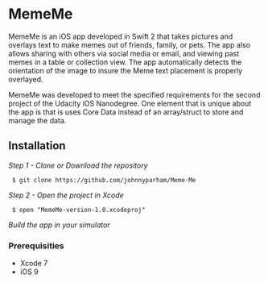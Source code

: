 # MemeMe

MemeMe is an iOS app developed in Swift 2 that takes pictures and overlays text to make memes out of friends, family, or pets.  The app also allows sharing with others via social media or email, and viewing past memes in a table or collection view.  The app automatically detects the orientation of the image to insure the Meme text placement is properly overlayed.

MemeMe was developed to meet the specified requirements for the second project of the Udacity iOS Nanodegree.  One element that is unique about the app is that is uses Core Data instead of an array/struct to store and manage the data.

## Installation

*Step 1 - Clone or Download the repository*

` $ git clone https://github.com/johnnyparham/Meme-Me`

*Step 2 - Open the project in Xcode*

` $ open "MemeMe-version-1.0.xcodeproj"`

*Build the app in your simulator*

### Prerequisities

* Xcode 7
* iOS 9

